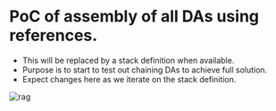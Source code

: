 # PoC of assembly of all DAs using references.

- This will be replaced by a stack definition when available.
- Purpose is to start to test out chaining DAs to achieve full solution.
- Expect changes here as we iterate on the stack definition.

![rag](rag.png)

